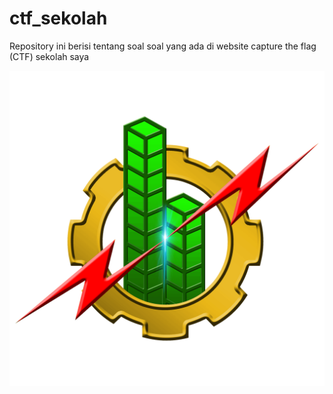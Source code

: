 # ctf_sekolah

Repository ini berisi tentang soal soal yang ada di website capture the flag (CTF) sekolah saya

![logoSMK](Image/logo_smk_walisongo.png)
